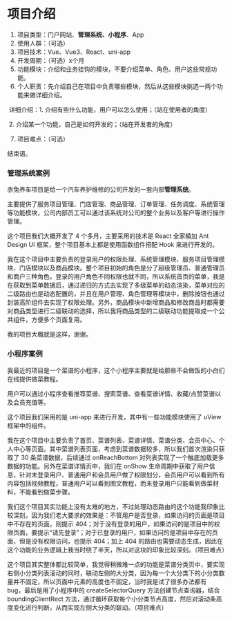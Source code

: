 # 项目介绍

1. 项目类型：门户网站、**管理系统、小程序**、App
2. 使用人群：（可选）
3. 项目技术：Vue、Vue3、React、uni-app
4. 开发周期：（可选）x个月
5. 功能模块：介绍和业务挂钩的模块，不要介绍菜单、角色、用户这些常规功能。
6. 个人职责：先介绍自己在项目中负责哪些模块，然后从这些模块挑选一两个功能来做详细介绍。

​	详细介绍：1. 介绍有些什么功能，用户可以怎么使用；（站在使用者的角度）

​			 2. 介绍某一个功能，自己是如何开发的；（站在开发者的角度）

7. 项目难点：（可选）

结束语。



### 管理系统案例

赤兔养车项目是给一个汽车养护维修的公司开发的一套内部**管理系统**。

主要提供了服务项目管理、门店管理、商品管理、订单管理、任务调度、系统管理等功能模块，公司内部员工可以通过该系统对公司的整个业务以及客户等进行操作管理。

这个项目我们大概开发了 4 个多月，主要采用的技术是 React 全家桶加 Ant Design UI 框架，整个项目基本上都是使用函数组件搭配 Hook 来进行开发的。

我在这个项目中主要负责的登录用户的权限处理、系统管理模块、服务项目管理模块、门店模块以及商品模块。整个项目初始的角色是分了超级管理员、普通管理员和商户三种角色。登录的用户角色不同权限也就不同，所以系统首页的菜单，我是在获取到菜单数据后，通过递归的方式去实现了多级菜单的动态渲染，菜单对应的二级路由也是动态配置的，并且在用户管理、角色管理等模块中，删除按钮也通过封装高阶组件去实现了权限处理。另外，商品模块中新增商品和修改商品时都需要对商品类型进行二级联动的选择，所以我将商品类型的二级联动功能提取成一个公共组件，方便多个页面复用。

我的项目大概就是这样，谢谢。

### 小程序案例

我最近的项目是一个菜谱的小程序，这个小程序主要就是给那些不会做饭的小白们在线提供做菜教程。

用户可以通过小程序查看推荐菜谱、搜索菜谱、查看菜谱详情、收藏/点赞菜谱以及会员充值等。

这个项目我们采用的是 uni-app 来进行开发，其中有一些功能模块使用了 uView 框架中的组件。

我在这个项目中主要负责了首页、菜谱列表、菜谱详情、菜谱分类、会员中心、个人中心等页面。其中菜谱列表页面，考虑到菜谱数据较多，所以我们首次渲染只获取了 30 条菜谱数据，后续通过 onReachBottom 对列表实现了一个触底加载更多数据的功能。另外在菜谱详情页中，我们在 onShow 生命周期中获取了用户信息，针对未登录用户、普通用户和会员用户做了权限划分，会员用户可以看到所有内容包括视频教程，普通用户可以看到图文教程，而未登录用户只能看到做菜材料，不能看到做菜步骤。















我们这个项目其实功能上没有太难的地方，不过处理动态路由的这个功能我印象比较深刻，因为我们老大要求的效果是：不管用户是否登录，如果访问的页面是项目中不存在的页面，则提示 404；对于没有登录的用户，如果访问的是项目中的权限页面，要提示“请先登录”；对于已登录的用户，如果访问的是项目中存在的页面，但是没有权限访问，也提示 404；加上 404 的路由也需要动态生成，因此在这个功能的业务逻辑上我当时绕了半天，所以对这块的印象比较深刻。（项目难点）



这个项目其实整体都比较简单，我觉得稍微难一点的功能是菜谱分类页中，要实现右侧小分类列表滚动的同时，联动左侧的大分类，因为每一个大分类下的小分类数量并不固定，所以页面中元素的高度也不固定，当时我是试了很多办法都有 bug，最后是用了小程序中的 createSelectorQuery 方法创建节点查询器，结合 boundingClientRect 方法，通过循环获取每个小分类节点高度，然后对滚动条高度变化进行判断，从而实现左侧大分类的联动。（项目难点）







